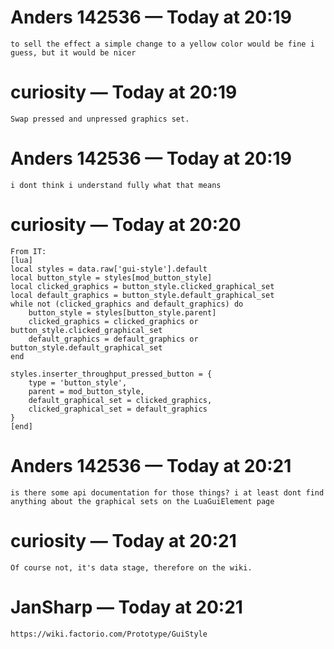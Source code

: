 # Anders 142536 — Today at 20:19
    to sell the effect a simple change to a yellow color would be fine i guess, but it would be nicer
# curiosity — Today at 20:19
    Swap pressed and unpressed graphics set.
# Anders 142536 — Today at 20:19
    i dont think i understand fully what that means
# curiosity — Today at 20:20
    From IT:
    [lua]
    local styles = data.raw['gui-style'].default
    local button_style = styles[mod_button_style]
    local clicked_graphics = button_style.clicked_graphical_set
    local default_graphics = button_style.default_graphical_set
    while not (clicked_graphics and default_graphics) do
        button_style = styles[button_style.parent]
        clicked_graphics = clicked_graphics or button_style.clicked_graphical_set
        default_graphics = default_graphics or button_style.default_graphical_set
    end

    styles.inserter_throughput_pressed_button = {
        type = 'button_style',
        parent = mod_button_style,
        default_graphical_set = clicked_graphics,
        clicked_graphical_set = default_graphics
    }
    [end]
# Anders 142536 — Today at 20:21
    is there some api documentation for those things? i at least dont find anything about the graphical sets on the LuaGuiElement page
# curiosity — Today at 20:21
    Of course not, it's data stage, therefore on the wiki.
# JanSharp — Today at 20:21
    https://wiki.factorio.com/Prototype/GuiStyle